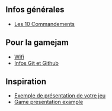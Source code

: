 
Infos générales
---
 * [Les 10 Commandements](10_COMMANDEMENTS.md)

Pour la gamejam
---
 * [Wifi](WIFI.md)
 * [Infos Git et Github](GIT_AND_GITHUB.md)

Inspiration
---
 * [Exemple de présentation de votre jeu](GAME_PRESENTATION_EXEMPLE.md)
 * [Game presentation example](GAME_PRESENTATION_EXAMPLE.md)


